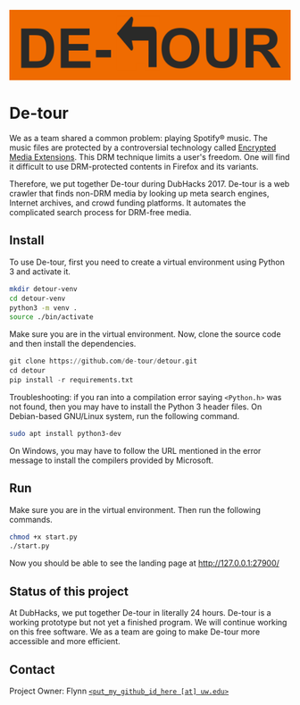![Take a detour!](public/images/detour-banner.png)

De-tour
=======

We as a team shared a common problem: playing Spotify® music. The music files are protected by a controversial technology called [Encrypted Media Extensions](https://www.defectivebydesign.org/drm-in-web-standards). This DRM technique limits a user's freedom. One will find it difficult to use DRM-protected contents in Firefox and its variants.

Therefore, we put together De-tour during DubHacks 2017. De-tour is a web crawler that finds non-DRM media by looking up meta search engines, Internet archives, and crowd funding platforms. It automates the complicated search process for DRM-free media.

## Install

To use De-tour, first you need to create a virtual environment using Python 3 and activate it.

```bash
mkdir detour-venv
cd detour-venv
python3 -m venv .
source ./bin/activate
```

Make sure you are in the virtual environment. Now, clone the source code and then install the dependencies.

```python
git clone https://github.com/de-tour/detour.git
cd detour
pip install -r requirements.txt
```

Troubleshooting: if you ran into a compilation error saying `<Python.h>` was not found, then you may have to install the Python 3 header files. On Debian-based GNU/Linux system, run the following command.

```bash
sudo apt install python3-dev
```

On Windows, you may have to follow the URL mentioned in the error message to install the compilers provided by Microsoft.

## Run

Make sure you are in the virtual environment. Then run the following commands.

```bash
chmod +x start.py
./start.py
```

Now you should be able to see the landing page at http://127.0.0.1:27900/

## Status of this project

At DubHacks, we put together De-tour in literally 24 hours. De-tour is a working prototype but not yet a finished program. We will continue working on this free software. We as a team are going to make De-tour more accessible and more efficient.

## Contact

Project Owner: Flynn [`<put_my_github_id_here [at] uw.edu>`](https://github.com/flynn16?tab=stars)
